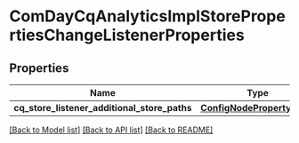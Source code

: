 # ComDayCqAnalyticsImplStorePropertiesChangeListenerProperties

## Properties
Name | Type | Description | Notes
------------ | ------------- | ------------- | -------------
**cq_store_listener_additional_store_paths** | [**ConfigNodePropertyArray**](ConfigNodePropertyArray.md) |  | [optional] 

[[Back to Model list]](../README.md#documentation-for-models) [[Back to API list]](../README.md#documentation-for-api-endpoints) [[Back to README]](../README.md)


